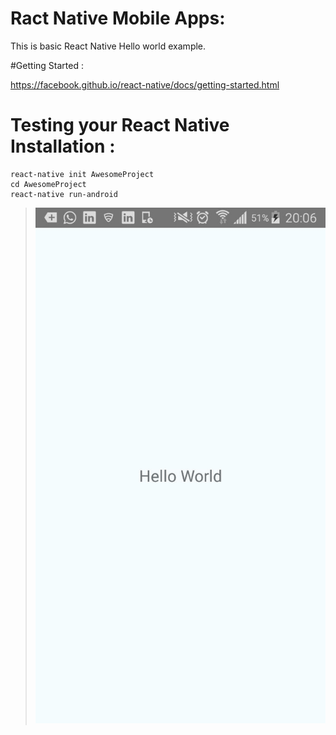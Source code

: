 # Ract Native Mobile Apps:

This is basic React Native Hello world example.

#Getting Started :


https://facebook.github.io/react-native/docs/getting-started.html

# Testing your React Native Installation :
```
react-native init AwesomeProject
cd AwesomeProject
react-native run-android
```

><img src="hello-world.jpg">